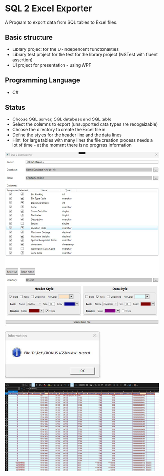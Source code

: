 # SQL 2 Excel Exporter
A Program to export data from SQL tables to Excel files.

## Basic structure
- Library project for the UI-independent functionalities
- Library test project for the test for the library project (MSTest with fluent assertion)
- UI project for presentation - using WPF

## Programming Language
- C#

## Status
- Choose SQL server, SQL database and SQL table
- Select the columns to export (unsupported data types are recognizable)
- Choose the directory to create the Excel file in
- Define the styles for the header line and the data lines
- Hint: for large tables with many lines the file creation process needs a lot of time - at the moment there is no progress information

![SQL 2 Excel Exporter UI](/README-Images/UI.jpg?raw=true "SQL 2 Excel Exporter")

![Information Box](/README-Images/Information.jpg?raw=true "SQL 2 Excel Exporter")

![Result Libre Calc](/README-Images/Result_Libre_Calc.jpg?raw=true "SQL 2 Excel Exporter")